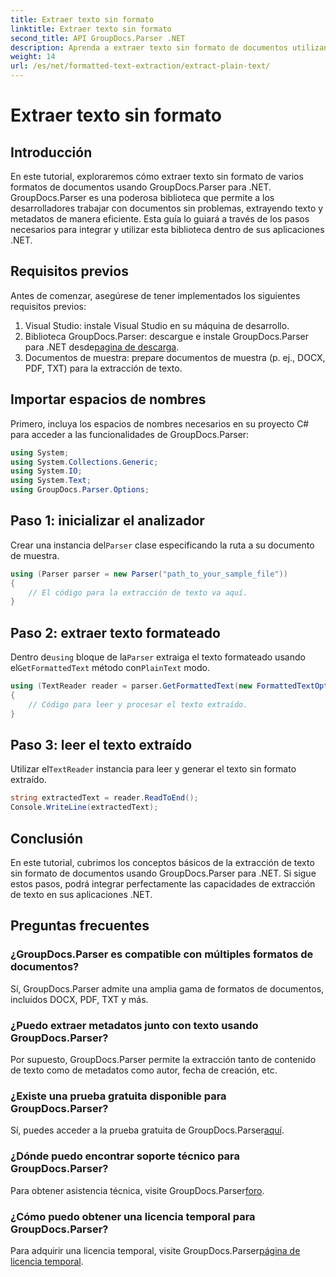 ```yaml
---
title: Extraer texto sin formato
linktitle: Extraer texto sin formato
second_title: API GroupDocs.Parser .NET
description: Aprenda a extraer texto sin formato de documentos utilizando GroupDocs.Parser para .NET. Pasos sencillos para integrar la extracción de texto en sus aplicaciones.
weight: 14
url: /es/net/formatted-text-extraction/extract-plain-text/
---
```


# Extraer texto sin formato

## Introducción
En este tutorial, exploraremos cómo extraer texto sin formato de varios formatos de documentos usando GroupDocs.Parser para .NET. GroupDocs.Parser es una poderosa biblioteca que permite a los desarrolladores trabajar con documentos sin problemas, extrayendo texto y metadatos de manera eficiente. Esta guía lo guiará a través de los pasos necesarios para integrar y utilizar esta biblioteca dentro de sus aplicaciones .NET.
## Requisitos previos
Antes de comenzar, asegúrese de tener implementados los siguientes requisitos previos:
1. Visual Studio: instale Visual Studio en su máquina de desarrollo.
2.  Biblioteca GroupDocs.Parser: descargue e instale GroupDocs.Parser para .NET desde[pagina de descarga](https://releases.groupdocs.com/parser/net/).
3. Documentos de muestra: prepare documentos de muestra (p. ej., DOCX, PDF, TXT) para la extracción de texto.

## Importar espacios de nombres
Primero, incluya los espacios de nombres necesarios en su proyecto C# para acceder a las funcionalidades de GroupDocs.Parser:
```csharp
using System;
using System.Collections.Generic;
using System.IO;
using System.Text;
using GroupDocs.Parser.Options;
```
## Paso 1: inicializar el analizador
 Crear una instancia del`Parser` clase especificando la ruta a su documento de muestra.
```csharp
using (Parser parser = new Parser("path_to_your_sample_file"))
{
    // El código para la extracción de texto va aquí.
}
```
## Paso 2: extraer texto formateado
 Dentro de`using` bloque de la`Parser` extraiga el texto formateado usando el`GetFormattedText` método con`PlainText` modo.
```csharp
using (TextReader reader = parser.GetFormattedText(new FormattedTextOptions(FormattedTextMode.PlainText)))
{
    // Código para leer y procesar el texto extraído.
}
```
## Paso 3: leer el texto extraído
 Utilizar el`TextReader` instancia para leer y generar el texto sin formato extraído.
```csharp
string extractedText = reader.ReadToEnd();
Console.WriteLine(extractedText);
```

## Conclusión
En este tutorial, cubrimos los conceptos básicos de la extracción de texto sin formato de documentos usando GroupDocs.Parser para .NET. Si sigue estos pasos, podrá integrar perfectamente las capacidades de extracción de texto en sus aplicaciones .NET.

## Preguntas frecuentes
### ¿GroupDocs.Parser es compatible con múltiples formatos de documentos?
Sí, GroupDocs.Parser admite una amplia gama de formatos de documentos, incluidos DOCX, PDF, TXT y más.
### ¿Puedo extraer metadatos junto con texto usando GroupDocs.Parser?
Por supuesto, GroupDocs.Parser permite la extracción tanto de contenido de texto como de metadatos como autor, fecha de creación, etc.
### ¿Existe una prueba gratuita disponible para GroupDocs.Parser?
 Sí, puedes acceder a la prueba gratuita de GroupDocs.Parser[aquí](https://releases.groupdocs.com/).
### ¿Dónde puedo encontrar soporte técnico para GroupDocs.Parser?
 Para obtener asistencia técnica, visite GroupDocs.Parser[foro](https://forum.groupdocs.com/c/parser/17).
### ¿Cómo puedo obtener una licencia temporal para GroupDocs.Parser?
 Para adquirir una licencia temporal, visite GroupDocs.Parser[página de licencia temporal](https://purchase.groupdocs.com/temporary-license/).